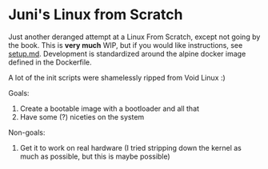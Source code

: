 # Juni's Linux from Scratch

Just another deranged attempt at a Linux From Scratch, except not going by the
book. This is **very much** WIP, but if you would like instructions, see
[setup.md](./setup.md). Development is standardized around the alpine docker
image defined in the Dockerfile.

A lot of the init scripts were shamelessly ripped from Void Linux :)

Goals:

1. Create a bootable image with a bootloader and all that
2. Have some (?) niceties on the system

Non-goals:

1. Get it to work on real hardware (I tried stripping down the kernel as much
   as possible, but this is maybe possible)
